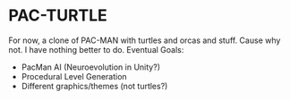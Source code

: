 # PAC-TURTLE
For now, a clone of PAC-MAN with turtles and orcas and stuff. Cause why not. I have nothing better to do. 
Eventual Goals:
 - PacMan AI (Neuroevolution in Unity?)
 - Procedural Level Generation
 - Different graphics/themes (not turtles?)
